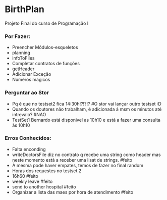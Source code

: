 # BirthPlan
Projeto Final do curso de Programação I

### Por Fazer:

 - Preencher Módulos-esqueletos
 - planning
 - infoToFiles
 - Completar contratos de funções
 - getHeader
 - Adicionar Exceção
 - Numeros magicos

### Perguntar ao Stor

 - Pq é que no testset2 fica 14:30h!?!?!? #O stor vai lançar outro testset :D 
 - Quando os doutores não trabalham, é adicionada á msm os minutos até intrevalo? #NAO
 - TestSet1 Bernardo está disponivel as 10h10 e está a fazer uma consulta às 10h10

### Erros Conhecidos:

 - Falta enconding
 - writeDoctorsFile diz no contrato q recebe uma string como header mas neste momento está a receber uma lisat de strings. #feito
 - À mesma pode haver empates, temos de fazer no final random
 - Horas dos requestes no testset 2  
 - 16h60 #feito
 - weekly leave #feito
 - send to another hospital #feito
 - Organizar a lista das maes por hora de atendimento #feito
 